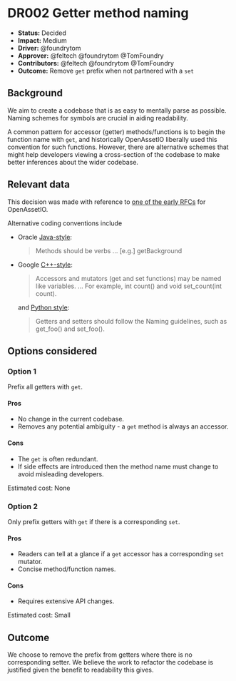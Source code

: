 # DR002 Getter method naming

- **Status:** Decided
- **Impact:** Medium
- **Driver:** @foundrytom
- **Approver:** @feltech @foundrytom @TomFoundry
- **Contributors:** @feltech @foundrytom @TomFoundry
- **Outcome:** Remove `get` prefix when not partnered with a `set`

## Background

We aim to create a codebase that is as easy to mentally parse as
possible. Naming schemes for symbols are crucial in aiding readability.

A common pattern for accessor (getter) methods/functions is to begin the
function name with `get`, and historically OpenAssetIO liberally used
this convention for such functions. However, there are alternative
schemes that might help developers viewing a cross-section of the
codebase to make better inferences about the wider codebase.

## Relevant data

This decision was made with reference
to [one of the early RFCs](https://github.com/OpenAssetIO/OpenAssetIO/issues/5)
for OpenAssetIO.

Alternative coding conventions include

* Oracle [Java-style](https://www.oracle.com/java/technologies/javase/codeconventions-namingconventions.html):
  > Methods should be verbs ... [e.g.] getBackground

* Google [C++-style](https://google.github.io/styleguide/cppguide.html#Function_Names):
  > Accessors and mutators (get and set functions) may be named like
  > variables. ... For example, int count() and 
  > void set_count(int count).

  and [Python style](https://google.github.io/styleguide/pyguide.html#315-getters-and-setters):
  > Getters and setters should follow the Naming guidelines, such as
  > get_foo() and set_foo().

## Options considered

### Option 1

Prefix all getters with `get`.

#### Pros

- No change in the current codebase.
- Removes any potential ambiguity - a `get` method is always an
  accessor.

#### Cons

- The `get` is often redundant.
- If side effects are introduced then the method name must change to
  avoid misleading developers.

Estimated cost: None

### Option 2

Only prefix getters with `get` if there is a corresponding `set`.

#### Pros

- Readers can tell at a glance if a `get` accessor has a corresponding
  `set` mutator.
- Concise method/function names.

#### Cons

- Requires extensive API changes.

Estimated cost: Small

## Outcome

We choose to remove the prefix from getters where there is no
corresponding setter. We believe the work to refactor the codebase is
justified given the benefit to readability this gives.
